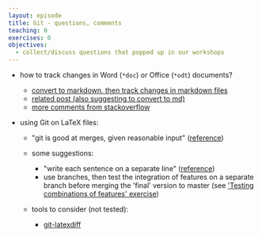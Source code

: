 ```yaml
---
layout: episode
title: Git - questions, comments
teaching: 0
exercises: 0
objectives:
  - collect/discuss questions that popped up in our workshops
---
```


* how to track changes in Word (`*doc`) or Office (`*odt`) documents?

	* [convert to markdown, then track changes in markdown files](https://github.com/vigente/gerardus/wiki/Integrate-git-diffs-with-word-docx-files)
	* [related post (also suggesting to convert to md)](http://blog.martinfenner.org/2014/08/25/using-microsoft-word-with-git/)
	* [more comments from stackoverflow](https://stackoverflow.com/questions/22439517/view-docx-file-on-github-and-use-git-diff-on-docx-file-format/32712206)
 

* using Git on LaTeX files:

	* "git is good at merges, given reasonable input" ([reference](https://tex.stackexchange.com/questions/441944/how-well-does-git-handle-merges))

    * some suggestions:
		* "write each sentence on a separate line" ([reference](https://stackoverflow.com/questions/6188780/git-latex-workflow))
        * use branches, then test the integration of features on a separate branch before merging the 'final' version to master (see ['Testing combinations of features' exercise](https://comp-sci-tools.github.io/git-intro/12-branch-design-avoiding-conflicts/#exercise-2-testing-combinations-of-features))


    * tools to consider (not tested):
		* [git-latexdiff](https://github.com/redreamality/git-latexdiff)

